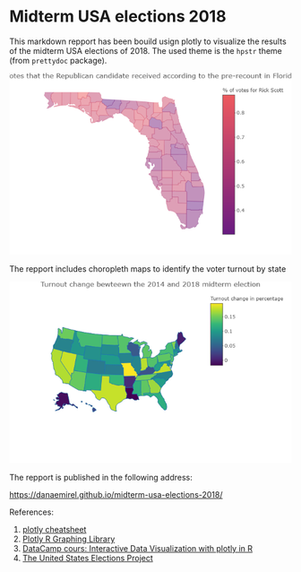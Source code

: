# Midterm USA elections 2018 

This markdown repport has been bouild usign plotly to visualize the results of the midterm USA elections of 2018. 
The used theme is the `hpstr` theme (from `prettydoc` package). 

![fig 1.1](markdown_midtermUSAelections2018.png)

The repport includes choropleth maps to identify the voter turnout by state     

![fig 1.2](markdown_repp_midtermUSAelections2018.png)

The repport is published in the following address:

https://danaemirel.github.io/midterm-usa-elections-2018/


References: 

1. [plotly cheatsheet](https://images.plot.ly/plotly-documentation/images/r_cheat_sheet.pdf?_ga=2.262472844.1660058896.1542557393-851051236.1530303515)
2. [Plotly R Graphing Library](https://plotly.com/r/)
3. [DataCamp cours: Interactive Data Visualization with plotly in R](https://learn.datacamp.com/courses/interactive-data-visualization-with-plotly-in-r)
4. [The United States Elections Project](http://www.electproject.org/2018g)
